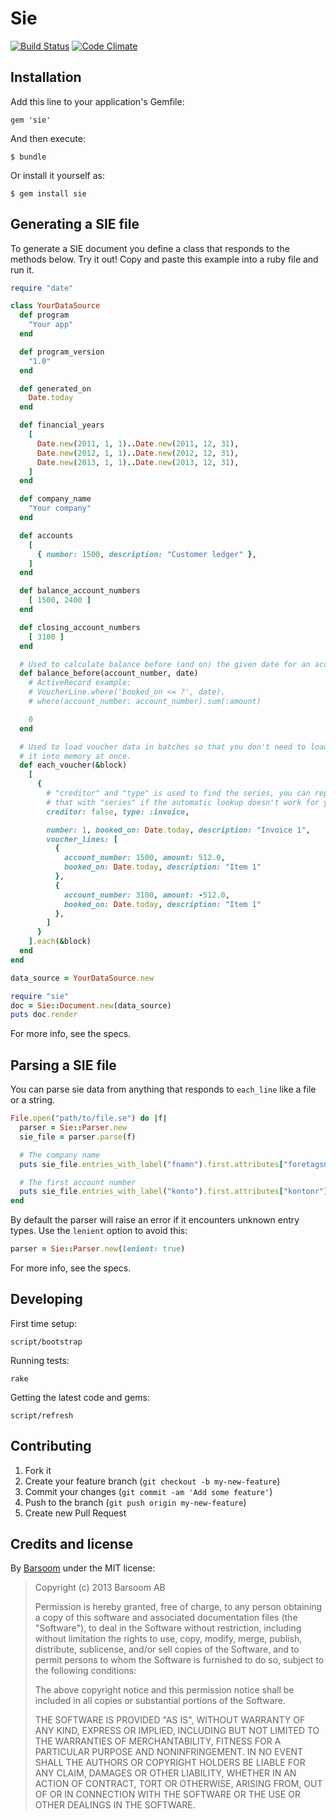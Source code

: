 # Sie

[![Build Status](https://secure.travis-ci.org/barsoom/sie.png)](http://travis-ci.org/barsoom/sie)
[![Code Climate](https://codeclimate.com/github/barsoom/sie.png)](https://codeclimate.com/github/barsoom/sie)


## Installation

Add this line to your application's Gemfile:

    gem 'sie'

And then execute:

    $ bundle

Or install it yourself as:

    $ gem install sie

## Generating a SIE file

To generate a SIE document you define a class that responds to the methods below. Try it out! Copy and paste this example into a ruby file and run it.

```ruby
require "date"

class YourDataSource
  def program
    "Your app"
  end

  def program_version
    "1.0"
  end

  def generated_on
    Date.today
  end

  def financial_years
    [
      Date.new(2011, 1, 1)..Date.new(2011, 12, 31),
      Date.new(2012, 1, 1)..Date.new(2012, 12, 31),
      Date.new(2013, 1, 1)..Date.new(2013, 12, 31),
    ]
  end

  def company_name
    "Your company"
  end

  def accounts
    [
      { number: 1500, description: "Customer ledger" },
    ]
  end

  def balance_account_numbers
    [ 1500, 2400 ]
  end

  def closing_account_numbers
    [ 3100 ]
  end

  # Used to calculate balance before (and on) the given date for an account.
  def balance_before(account_number, date)
    # ActiveRecord example:
    # VoucherLine.where('booked_on <= ?', date).
    # where(account_number: account_number).sum(:amount)

    0
  end

  # Used to load voucher data in batches so that you don't need to load all of
  # it into memory at once.
  def each_voucher(&block)
    [
      {
        # "creditor" and "type" is used to find the series, you can replace
        # that with "series" if the automatic lookup doesn't work for you.
        creditor: false, type: :invoice,

        number: 1, booked_on: Date.today, description: "Invoice 1",
        voucher_lines: [
          {
            account_number: 1500, amount: 512.0,
            booked_on: Date.today, description: "Item 1"
          },
          {
            account_number: 3100, amount: -512.0,
            booked_on: Date.today, description: "Item 1"
          },
        ]
      }
    ].each(&block)
  end
end

data_source = YourDataSource.new

require "sie"
doc = Sie::Document.new(data_source)
puts doc.render
```

For more info, see the specs.

## Parsing a SIE file

You can parse sie data from anything that responds to `each_line` like a file or a string.

```ruby
File.open("path/to/file.se") do |f|
  parser = Sie::Parser.new
  sie_file = parser.parse(f)

  # The company name
  puts sie_file.entries_with_label("fnamn").first.attributes["foretagsnamn"]

  # The first account number
  puts sie_file.entries_with_label("konto").first.attributes["kontonr"]
end
```

By default the parser will raise an error if it encounters unknown entry types. Use the `lenient` option to avoid this:

```ruby
parser = Sie::Parser.new(lenient: true)
```

For more info, see the specs.

## Developing

First time setup:

    script/bootstrap

Running tests:

    rake

Getting the latest code and gems:

    script/refresh

## Contributing

1. Fork it
2. Create your feature branch (`git checkout -b my-new-feature`)
3. Commit your changes (`git commit -am 'Add some feature'`)
4. Push to the branch (`git push origin my-new-feature`)
5. Create new Pull Request

## Credits and license

By [Barsoom](http://barsoom.se) under the MIT license:

>  Copyright (c) 2013 Barsoom AB
>
>  Permission is hereby granted, free of charge, to any person obtaining a copy
>  of this software and associated documentation files (the "Software"), to deal
>  in the Software without restriction, including without limitation the rights
>  to use, copy, modify, merge, publish, distribute, sublicense, and/or sell
>  copies of the Software, and to permit persons to whom the Software is
>  furnished to do so, subject to the following conditions:
>
>  The above copyright notice and this permission notice shall be included in
>  all copies or substantial portions of the Software.
>
>  THE SOFTWARE IS PROVIDED "AS IS", WITHOUT WARRANTY OF ANY KIND, EXPRESS OR
>  IMPLIED, INCLUDING BUT NOT LIMITED TO THE WARRANTIES OF MERCHANTABILITY,
>  FITNESS FOR A PARTICULAR PURPOSE AND NONINFRINGEMENT. IN NO EVENT SHALL THE
>  AUTHORS OR COPYRIGHT HOLDERS BE LIABLE FOR ANY CLAIM, DAMAGES OR OTHER
>  LIABILITY, WHETHER IN AN ACTION OF CONTRACT, TORT OR OTHERWISE, ARISING FROM,
>  OUT OF OR IN CONNECTION WITH THE SOFTWARE OR THE USE OR OTHER DEALINGS IN
>  THE SOFTWARE.
